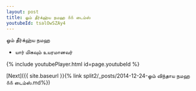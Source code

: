 ```yaml
---
layout: post
title: ஓம் தீர்க்ஹ்ய நமஹ ௧௧ டைம்ஸ்
youtubeId: tsalOwSZAy4
---
```

 
 
 ஓம் தீர்க்ஹ்ய நமஹ  
 
 -  யார் மிகவும் உயரமானவர் 
 
  
 
  
 
 
 
 
 
 


{% include youtubePlayer.html id=page.youtubeId %}
 
[Next]({{ site.baseurl }}{% link  split2/_posts/2014-12-24-ஓம் விந்தாய நமஹ ௧௧ டைம்ஸ்.md%})
 
